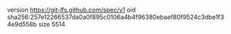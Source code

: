version https://git-lfs.github.com/spec/v1
oid sha256:257e12266537da0a0f895c0106a4b4f96380ebaef80f9524c3dbe1f34e9d558b
size 5514
